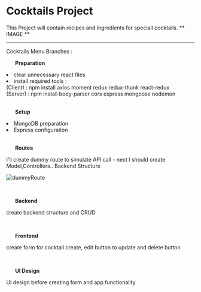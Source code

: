 # Cocktails Project

This Project will contain recipes and ingredients for speciall cocktails.
** IMAGE **

 <hr>

Cocktails Menu Branches : 
<ul> <b> Preparation </b></ul>
<li> clear unnecessary react files </li>
<li> install required tools : <br> (Client) : npm install axios moment redux redux-thunk react-redux <br> (Server) : npm install body-parser cors express mongoose nodemon  </li>
<br>
<ul><b> Setup </b> </ul>

<li> MongoDB preparation </li>
<li> Express configuration </li>
<br>
<ul> <b>Routes</b> </ul>

<p> I'll create dummy route to simulate API call - next I should create Model,Controllers.. Backend Structure </p>

![dummyRoute](https://user-images.githubusercontent.com/22063155/136864336-95328bdb-50f6-4848-87eb-54bf12d4eab3.JPG)

<br>
<ul> <b>Backend </b></ul>

<p> create backend structure and CRUD  </p>
<br>
<ul> <b>Frontend</b> </ul>
<p> create form for cocktail create, edit button to update and delete button   </p>

<br>
<ul> <b>UI Design</b> </ul>
<p> UI design before creating form and app functionality   </p>
